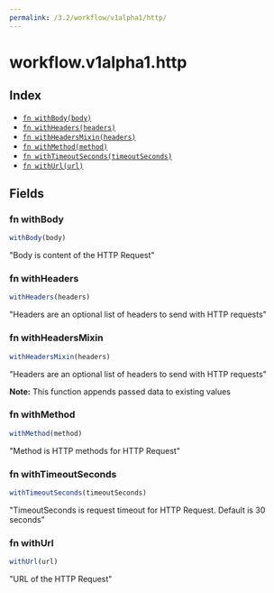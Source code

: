 ```yaml
---
permalink: /3.2/workflow/v1alpha1/http/
---
```


# workflow.v1alpha1.http



## Index

* [`fn withBody(body)`](#fn-withbody)
* [`fn withHeaders(headers)`](#fn-withheaders)
* [`fn withHeadersMixin(headers)`](#fn-withheadersmixin)
* [`fn withMethod(method)`](#fn-withmethod)
* [`fn withTimeoutSeconds(timeoutSeconds)`](#fn-withtimeoutseconds)
* [`fn withUrl(url)`](#fn-withurl)

## Fields

### fn withBody

```ts
withBody(body)
```

"Body is content of the HTTP Request"

### fn withHeaders

```ts
withHeaders(headers)
```

"Headers are an optional list of headers to send with HTTP requests"

### fn withHeadersMixin

```ts
withHeadersMixin(headers)
```

"Headers are an optional list of headers to send with HTTP requests"

**Note:** This function appends passed data to existing values

### fn withMethod

```ts
withMethod(method)
```

"Method is HTTP methods for HTTP Request"

### fn withTimeoutSeconds

```ts
withTimeoutSeconds(timeoutSeconds)
```

"TimeoutSeconds is request timeout for HTTP Request. Default is 30 seconds"

### fn withUrl

```ts
withUrl(url)
```

"URL of the HTTP Request"